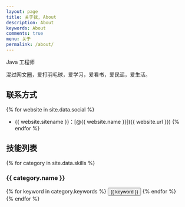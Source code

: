 ```yaml
---
layout: page
title: 关于我, About
description: About
keywords: About
comments: true
menu: 关于
permalink: /about/
---
```


Java 工程师

混过网文圈，爱打羽毛球，爱学习，爱看书，爱民谣，爱生活。

## 联系方式

{% for website in site.data.social %}
* {{ website.sitename }}：[@{{ website.name }}]({{ website.url }})
{% endfor %}

## 技能列表

{% for category in site.data.skills %}
### {{ category.name }}
<div class="btn-inline">
{% for keyword in category.keywords %}
<button class="btn btn-outline" type="button">{{ keyword }}</button>
{% endfor %}
</div>
{% endfor %}
